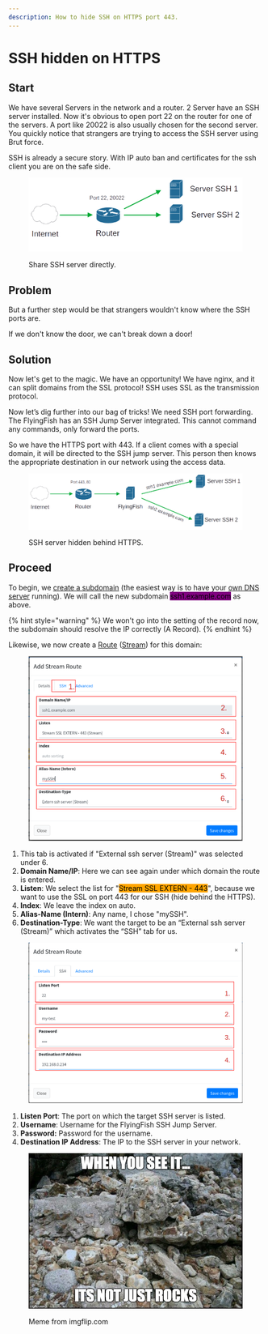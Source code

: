 ```yaml
---
description: How to hide SSH on HTTPS port 443.
---
```


# SSH hidden on HTTPS

## Start

We have several Servers in the network and a router. 2 Server have an SSH server installed. Now it's obvious to open port 22 on the router for one of the servers. A port like 20022 is also usually chosen for the second server. You quickly notice that strangers are trying to access the SSH server using Brut force.

SSH is already a secure story. With IP auto ban and certificates for the ssh client you are on the safe side.

<figure><img src="../../.gitbook/assets/ssh_hidden_https1.png" alt=""><figcaption><p>Share SSH server directly.</p></figcaption></figure>

## Problem

But a further step would be that strangers wouldn't know where the SSH ports are.

If we don't know the door, we can't break down a door!

## Solution

Now let's get to the magic. We have an opportunity! We have nginx, and it can split domains from the SSL protocol! SSH uses SSL as the transmission protocol.

Now let’s dig further into our bag of tricks! We need SSH port forwarding. The FlyingFish has an SSH Jump Server integrated. This cannot command any commands, only forward the ports.

So we have the HTTPS port with 443. If a client comes with a special domain, it will be directed to the SSH jump server. This person then knows the appropriate destination in our network using the access data.

<figure><img src="../../.gitbook/assets/ssh_hidden_https2.png" alt=""><figcaption><p>SSH server hidden behind HTTPS.</p></figcaption></figure>

## Proceed

To begin, we [create a subdomain](../configurations/domains/#add-domain) (the easiest way is to have your [own DNS server](../configurations/domains/own-dns-server.md) running). We will call the new subdomain <mark style="background-color:purple;">ssh1.example.com</mark> as above.

{% hint style="warning" %}
We won't go into the setting of the record now, the subdomain should resolve the IP correctly (A Record).
{% endhint %}

Likewise, we now create a [Route](../configurations/routes.md) ([Stream](../configurations/routes.md#add-stream)) for this domain:

<figure><img src="../../.gitbook/assets/ssh_hidden_https3.png" alt=""><figcaption></figcaption></figure>

1. This tab is activated if "External ssh server (Stream)" was selected under 6.
2. **Domain Name/IP**: Here we can see again under which domain the route is entered.
3. **Listen**: We select the list for "<mark style="background-color:orange;">Stream SSL EXTERN - 443</mark>", because we want to use the SSL on port 443 for our SSH (hide behind the HTTPS).
4. **Index**: We leave the index on auto.
5. **Alias-Name (Intern)**: Any name, I chose "mySSH".
6. **Destination-Type**: We want the target to be an “External ssh server (Stream)” which activates the “SSH” tab for us.

<figure><img src="../../.gitbook/assets/ssh_hidden_https4.png" alt=""><figcaption></figcaption></figure>

1. **Listen Port**: The port on which the target SSH server is listed.
2. **Username**: Username for the FlyingFish SSH Jump Server.
3. **Password:** Password for the username.
4. **Destination IP Address**: The IP to the SSH server in your network.



<figure><img src="../../.gitbook/assets/3kvnwz.jpg" alt=""><figcaption><p>Meme from imgflip.com</p></figcaption></figure>
